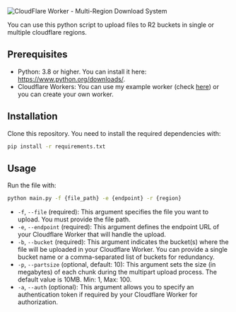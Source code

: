 <img alt="CloudFlare Worker - Multi-Region Download System" src="https://www.raulcarini.dev/api/dynamic-og?title=Upload%20Files&description=Multi-Region%20Upload%20System">

You can use this python script to upload files to R2 buckets in single or multiple cloudflare regions.

## Prerequisites
- Python: 3.8 or higher. You can install it here: https://www.python.org/downloads/.
- Cloudflare Workers: You can use my example worker (check [here](../../README.md)) or you can create your own worker.

## Installation

Clone this repository.
You need to install the required dependencies with:

```bash 
pip install -r requirements.txt
```

## Usage

Run the file with:

```bash 
python main.py -f {file_path} -e {endpoint} -r {region}
```

- `-f`, `--file` (required): This argument specifies the file you want to upload. You must provide the file path.
- `-e`, `--endpoint` (required): This argument defines the endpoint URL of your Cloudflare Worker that will handle the upload.
- `-b`, `--bucket` (required): This argument indicates the bucket(s) where the file will be uploaded in your Cloudflare Worker. You can provide a single bucket name or a comma-separated list of buckets for redundancy.
- `-p`, `--partsize` (optional, default: 10): This argument sets the size (in megabytes) of each chunk during the multipart upload process. The default value is 10MB. Min: 1, Max: 100.
- `-a`, `--auth` (optional): This argument allows you to specify an authentication token if required by your Cloudflare Worker for authorization.
